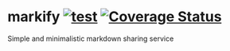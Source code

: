 # markify [![test](https://github.com/vdimir/markify/workflows/test/badge.svg)](https://github.com/vdimir/markify/actions) [![Coverage Status](https://coveralls.io/repos/github/vdimir/markify/badge.svg)](https://coveralls.io/github/vdimir/markify)
Simple and minimalistic markdown sharing service
